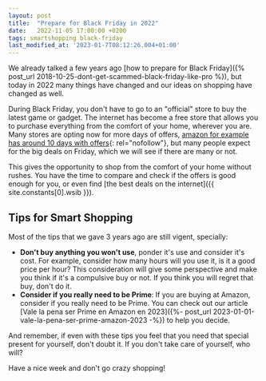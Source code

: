 ```yaml
---
layout: post
title:  "Prepare for Black Friday in 2022"
date:   2022-11-05 17:00:00 +0200
tags: smartshopping black-friday
last_modified_at: '2023-01-7T08:12:26.004+01:00'
---
```


We already talked a few years ago [how to prepare for Black Friday]({% post_url 2018-10-25-dont-get-scammed-black-friday-like-pro %}), but today in 2022 many things have changed and our ideas on shopping have changed as well.

During Black Friday, you don't have to go to an "official" store to buy the latest game or gadget. The internet has become a free store that allows you to purchase everything from the comfort of your home, wherever you are. Many stores are opting now for more days of offers, [amazon for example has around 10 days with offers](https://www.amazon.com/?_encoding=UTF8&camp=1789&creative=390957&linkCode=ur2&linkId=E3JCOPRWJFHIP2PV&tag=%7B%7B%20site.constants%5B0%5D.amazon_com%20%7D%7D&linkId=Z6HW7WG5Z73QGVTE){: rel="nofollow"}, but many people expect for the big deals on Friday, which we will see if there are many or not.

This gives the opportunity to shop from the comfort of your home without rushes. You have the time to compare and check if the offers is good enough for you, or even find [the best deals on the internet]({{ site.constants[0].wsib }}).

Tips for Smart Shopping
-----------------------

Most of the tips that we gave 3 years ago are still vigent, specially:

- **Don't buy anything you won't use**, ponder it's use and consider it's cost. For example, consider how many hours will you use it, is it a good price per hour? This consideration will give some perspective and make you think if it's a compulsive buy or not. If you think you will regret that buy, don't do it.
- **Consider if you really need to be Prime**: If you are buying at Amazon, consider if you really need to be Prime. You can check out our article [Vale la pena ser Prime en Amazon en 2023]({%- post_url 2023-01-01-vale-la-pena-ser-prime-amazon-2023 -%}) to help you decide.

And remember, if even with these tips you feel that you need that special present for yourself, don't doubt it. If you don't take care of yourself, who will?

Have a nice week and don't go crazy shopping!
